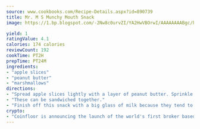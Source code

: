 ```yaml
---
source: www.cookbooks.com/Recipe-Details.aspx?id=890739
title: Mr. M S Munchy Mouth Snack
image: https://1.bp.blogspot.com/-2Nw8c0urvZI/YA2HwVBOrwI/AAAAAAAABgc/hcoCuYbLRGghREWYfHLERS8jzKEXzVPXwCLcBGAsYHQ/s154/14.png

yield: 1
ratingValue: 4.1
calories: 174 calories
reviewCount: 192
cookTime: PT2H
prepTime: PT24M
ingredients:
- "apple slices"
- "peanut butter"
- "marshmallows"
directions:
- "Spread apple slices lightly with a layer of peanut butter. Sprinkle marshmallows on top of the peanut butter."
- "These can be sandwiched together."
- "Finish off this snack with a big glass of milk because they tend to stick to the roof of your mouth."
crypto:
- "Coinfloor is announcing the launch of the world's first broker based bitcoin marketplace."
---
```

